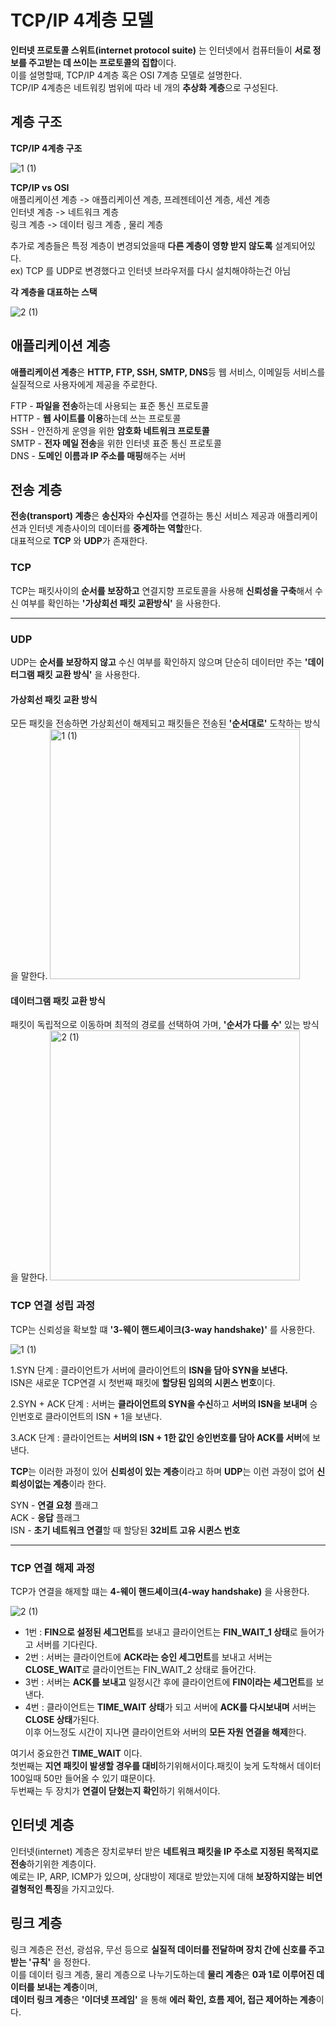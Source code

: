 # TCP/IP 4계층 모델

**인터넷 프로토콜 스위트(internet protocol suite)** 는 인터넷에서 컴퓨터들이 **서로 정보를 주고받는 데 쓰이는 프로토콜의 집합**이다.  
이를 설명할때, TCP/IP 4계층 혹은 OSI 7계층 모델로 설명한다.  
TCP/IP 4계층은 네트워킹 범위에 따라 네 개의 **추상화 계층**으로 구성된다.  

## 계층 구조

**TCP/IP 4계층 구조**

![1 (1)](https://github.com/Hasegos/Study_CS/assets/93961708/88917d5e-96d6-4f5d-994a-ce31be31643c)

**TCP/IP vs OSI**  
애플리케이션 계층 -> 애플리케이션 계층, 프레젠테이션 계층, 세션 계층  
인터넷 계층 -> 네트워크 계층  
링크 계층 -> 데이터 링크 계층 , 물리 계층  
  
추가로 계층들은 특정 계층이 변경되었을때 **다른 계층이 영향 받지 않도록** 설계되어있다.  
ex) TCP 를 UDP로 변경했다고 인터넷 브라우저를 다시 설치해야하는건 아님  

**각 계층을 대표하는 스택**

![2 (1)](https://github.com/Hasegos/Study_CS/assets/93961708/2e414a85-42e4-47d2-a3cc-5889302b05a4)

## 애플리케이션 계층

**애플리케이션 계층**은 **HTTP, FTP, SSH, SMTP, DNS**등 웹 서비스, 이메일등 서비스를 실질적으로 사용자에게 제공을 주로한다.  
  
FTP - **파일을 전송**하는데 사용되는 표준 통신 프로토콜  
HTTP - **웹 사이트를 이용**하는데 쓰는 프로토콜  
SSH - 안전하게 운영을 위한 **암호화 네트워크 프로토콜**  
SMTP - **전자 메일 전송**을 위한 인터넷 표준 통신 프로토콜  
DNS - **도메인 이름과 IP 주소를 매핑**해주는 서버    
  
      
## 전송 계층

**전송(transport) 계층**은 **송신자**와 **수신자**를 연결하는 통신 서비스 제공과 애플리케이션과 인터넷 계층사이의 데이터를 **중계하는 역할**한다.     
대표적으로 **TCP** 와 **UDP**가 존재한다.  

### TCP

TCP는 패킷사이의 **순서를 보장하고** 연결지향 프로토콜을 사용해 **신뢰성을 구축**해서 수신 여부를 확인하는 **'가상회선 패킷 교환방식'** 을 사용한다.

---

### UDP

UDP는 **순서를 보장하지 않고** 수신 여부를 확인하지 않으며 단순히 데이터만 주는 **'데이터그램 패킷 교환 방식'** 을 사용한다.

#### 가상회선 패킷 교환 방식

모든 패킷을 전송하면 가상회선이 해제되고 패킷들은 전송된 **'순서대로'** 도착하는 방식을 말한다.
<img width="400" alt="1 (1)" src="https://github.com/Hasegos/Study_CS/assets/93961708/b79533c1-aa18-407e-874c-4fd08259019f">

#### 데이터그램 패킷 교환 방식

패킷이 독립적으로 이동하며 최적의 경로를 선택하여 가며, **'순서가 다를 수'** 있는 방식을 말한다.
<img width="400" alt="2 (1)" src="https://github.com/Hasegos/Study_CS/assets/93961708/400ac5a7-c58a-4c35-b259-dc3c0f59f80b">


### TCP 연결 성립 과정

TCP는 신뢰성을 확보할 떄 **'3-웨이 핸드셰이크(3-way handshake)'** 를 사용한다.

![1 (1)](https://github.com/Hasegos/Study_CS/assets/93961708/2ea7a8c1-adc0-4070-9db3-44023b6201a3)

1.SYN 단계 : 클라이언트가 서버에 클라이언트의 **ISN을 담아 SYN을 보낸다.**  
ISN은 새로운 TCP연결 시 첫번째 패킷에 **할당된 임의의 시퀸스 번호**이다.
  
2.SYN + ACK 단계 : 서버는 **클라이언트의 SYN을 수신**하고 **서버의 ISN을 보내며** 승인번호로 클라이언트의 ISN + 1을 보낸다.   
  
3.ACK 단계 : 클라이언트는 **서버의 ISN + 1한 값인 승인번호를 담아 ACK를 서버**에 보낸다.  
  
**TCP**는 이러한 과정이 있어 **신뢰성이 있는 계층**이라고 하며 **UDP**는 이런 과정이 없어 **신뢰성이없는 계층**이라 한다.  

SYN - **연결 요청** 플래그  
ACK - **응답** 플래그  
ISN - **초기 네트워크 연결**할 때 할당된 **32비트 고유 시퀸스 번호**  

---

### TCP 연결 해제 과정

TCP가 연결을 해제할 떄는 **4-웨이 핸드셰이크(4-way handshake)** 을 사용한다.

![2 (1)](https://github.com/Hasegos/Study_CS/assets/93961708/b8c205d6-c3e7-481c-95e8-73f4e5415a23)  

* 1번 : **FIN으로 설정된 세그먼트**를 보내고 클라이언트는 **FIN_WAIT_1 상태**로 들어가고 서버를 기다린다.    
* 2번 : 서버는 클라이언트에 **ACK라는 승인 세그먼트**를 보내고 서버는 **CLOSE_WAIT**로 클라이언트는 FIN_WAIT_2 상태로 들어간다.   
* 3번 : 서버는 **ACK를 보내고** 일정시간 후에 클라이언트에 **FIN이라는 세그먼트**를 보낸다.   
* 4번 : 클라이언트는 **TIME_WAIT 상태**가 되고 서버에 **ACK를 다시보내며** 서버는 **CLOSE 상태**가된다.  
    이후 어느정도 시간이 지나면 클라이언트와 서버의 **모든 자원 연결을 해제**한다.  

여기서 중요한건 **TIME_WAIT** 이다.  
첫번째는 **지연 패킷이 발생할 경우를 대비**하기위해서이다.패킷이 늦게 도착해서 데이터 100일때 50만 들어올 수 있기 떄문이다.  
두번째는 두 장치가 **연결이 닫혔는지 확인**하기 위해서이다.


## 인터넷 계층  

인터넷(internet) 계층은 장치로부터 받은 **네트워크 패킷을 IP 주소로 지정된 목적지로 전송**하기위한 계층이다.   
예로는 IP, ARP, ICMP가 있으며, 상대방이 제대로 받았는지에 대해 **보장하지않는 비연결형적인 특징**을 가지고있다.  

## 링크 계층  

링크 계층은 전선, 광섬유, 무선 등으로 **실질적 데이터를 전달하며 장치 간에 신호를 주고받는 '규칙'** 을 정한다.  
이를 데이터 링크 계층, 물리 계층으로 나누기도하는데 **물리 계층**은 **0과 1로 이루어진 데이터를 보내는 계층**이며,  
**데이터 링크 계층**은 **'이더넷 프레임'** 을 통해 **에러 확인, 흐름 제어, 접근 제어하는 계층**이다.  







